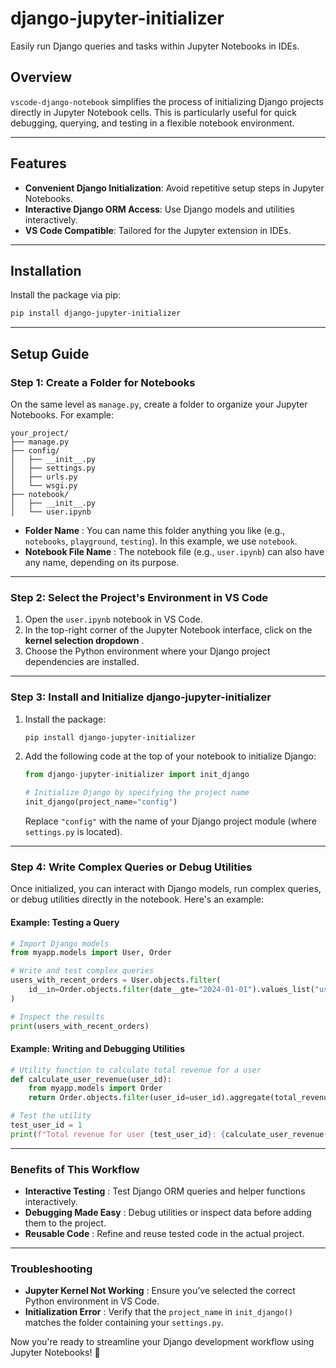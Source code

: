 # django-jupyter-initializer

Easily run Django queries and tasks within Jupyter Notebooks in IDEs.

## Overview

`vscode-django-notebook` simplifies the process of initializing Django projects directly in Jupyter Notebook cells. This is particularly useful for quick debugging, querying, and testing in a flexible notebook environment.

---

## Features

- **Convenient Django Initialization**: Avoid repetitive setup steps in Jupyter Notebooks.
- **Interactive Django ORM Access**: Use Django models and utilities interactively.
- **VS Code Compatible**: Tailored for the Jupyter extension in IDEs.

---

## Installation

Install the package via pip:

```bash
pip install django-jupyter-initializer
```

---

## **Setup Guide**

### Step 1: Create a Folder for Notebooks

On the same level as `manage.py`, create a folder to organize your Jupyter Notebooks. For example:

```
your_project/
├── manage.py
├── config/
│   ├── __init__.py
│   ├── settings.py
│   ├── urls.py
│   └── wsgi.py
├── notebook/
│   ├── __init__.py
│   └── user.ipynb
```

* **Folder Name** : You can name this folder anything you like (e.g., `notebooks`, `playground`, `testing`). In this example, we use `notebook`.
* **Notebook File Name** : The notebook file (e.g., `user.ipynb`) can also have any name, depending on its purpose.

---

### Step 2: Select the Project's Environment in VS Code

1. Open the `user.ipynb` notebook in VS Code.
2. In the top-right corner of the Jupyter Notebook interface, click on the  **kernel selection dropdown** .
3. Choose the Python environment where your Django project dependencies are installed.

---

### Step 3: Install and Initialize django-jupyter-initializer

1. Install the package:

   ```bash
   pip install django-jupyter-initializer

   ```
2. Add the following code at the top of your notebook to initialize Django:

   ```python
   from django-jupyter-initializer import init_django

   # Initialize Django by specifying the project name
   init_django(project_name="config")
   ```

   Replace `"config"` with the name of your Django project module (where `settings.py` is located).

---

### Step 4: Write Complex Queries or Debug Utilities

Once initialized, you can interact with Django models, run complex queries, or debug utilities directly in the notebook. Here's an example:

#### Example: Testing a Query

```python
# Import Django models
from myapp.models import User, Order

# Write and test complex queries
users_with_recent_orders = User.objects.filter(
    id__in=Order.objects.filter(date__gte="2024-01-01").values_list("user_id", flat=True)
)

# Inspect the results
print(users_with_recent_orders)
```

#### Example: Writing and Debugging Utilities

```python
# Utility function to calculate total revenue for a user
def calculate_user_revenue(user_id):
    from myapp.models import Order
    return Order.objects.filter(user_id=user_id).aggregate(total_revenue=Sum("amount"))["total_revenue"]

# Test the utility
test_user_id = 1
print(f"Total revenue for user {test_user_id}: {calculate_user_revenue(test_user_id)}")
```

---

### Benefits of This Workflow

* **Interactive Testing** : Test Django ORM queries and helper functions interactively.
* **Debugging Made Easy** : Debug utilities or inspect data before adding them to the project.
* **Reusable Code** : Refine and reuse tested code in the actual project.

---

### Troubleshooting

* **Jupyter Kernel Not Working** : Ensure you’ve selected the correct Python environment in VS Code.
* **Initialization Error** : Verify that the `project_name` in `init_django()` matches the folder containing your `settings.py`.

Now you're ready to streamline your Django development workflow using Jupyter Notebooks! 🚀
